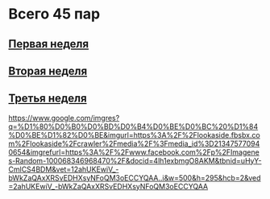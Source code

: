 # Всего 45 пар


## [Первая неделя](https://github.com/z1wcy/cs-programming-2025-labs/blob/fed8d752953b48f58e888b4fdbb5835771abbccf/labs/lab2/timetable_1w.md)


## [Вторая неделя](https://github.com/z1wcy/cs-programming-2025-labs/blob/f31e602bed97a57a3f9af81c71e8dc6f6b87ae72/labs/lab2/timetable_2w.md)


## [Третья неделя](https://github.com/z1wcy/cs-programming-2025-labs/blob/f31e602bed97a57a3f9af81c71e8dc6f6b87ae72/labs/lab2/timetable_3w.md)

https://www.google.com/imgres?q=%D1%80%D0%B0%D0%BD%D0%B4%D0%BE%D0%BC%20%D1%84%D0%BE%D1%82%D0%BE&imgurl=https%3A%2F%2Flookaside.fbsbx.com%2Flookaside%2Fcrawler%2Fmedia%2F%3Fmedia_id%3D213475770940654&imgrefurl=https%3A%2F%2Fwww.facebook.com%2Fp%2FImagenes-Random-100068346968470%2F&docid=4lh1exbmgO8AKM&tbnid=uHyY-CmlCS4BDM&vet=12ahUKEwiV_-bWkZaQAxXRSvEDHXsyNFoQM3oECCYQAA..i&w=500&h=295&hcb=2&ved=2ahUKEwiV_-bWkZaQAxXRSvEDHXsyNFoQM3oECCYQAA
